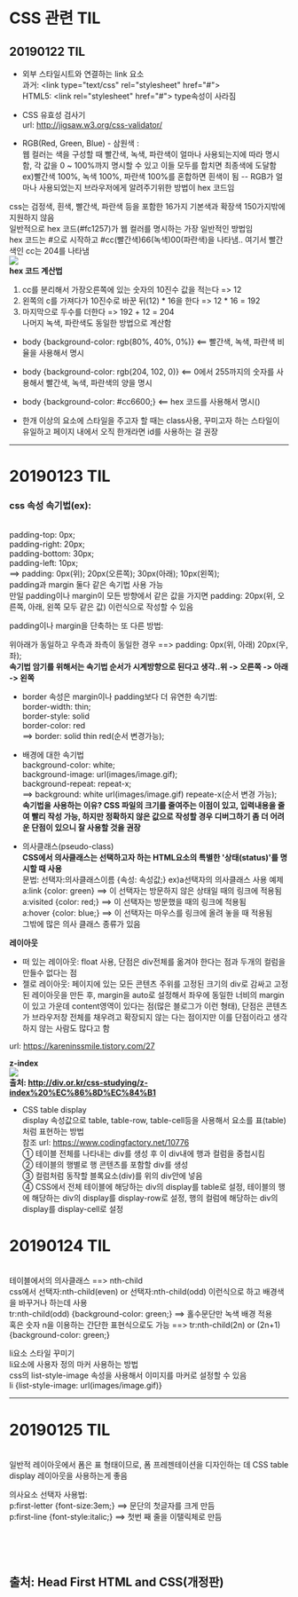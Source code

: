 # CSS 관련 TIL
## 20190122 TIL
* 외부 스타일시트와 연결하는 link 요소 <br>
  과거: \<link type="text/css" rel="stylesheet" href="#"> <br>
  HTML5: \<link rel="stylesheet" href="#"> type속성이 사라짐 <br>

* CSS 유효성 검사기 <br>
url: http://jigsaw.w3.org/css-validator/ <br>

* RGB(Red, Green, Blue) - 삼원색 : <br>
웹 컬러는 색을 구성할 때 빨간색, 녹색, 파란색이 얼마나 사용되는지에 따라 명시함, 각 값을 0 ~ 100%까지 명시할 수 있고 이들 모두를 합치면 최종색에 도달함 ex)빨간색 100%, 녹색 100%, 파란색 100%를 혼합하면 흰색이 됨 -- RGB가 얼마나 사용되었는지 브라우저에게 알려주기위한 방법이 hex 코드임<br>

css는 검정색, 흰색, 빨간색, 파란색 등을 포함한 16가지 기본색과 확장색 150가지밖에 지원하지 않음<br>
일반적으로 hex 코드(#fc1257)가 웹 컬러를 명시하는 가장 일반적인 방법임 <br>
hex 코드는 #으로 시작하고 #cc(빨간색)66(녹색)00(파란색)을 나타냄.. 여기서 빨간색인 cc는 204를 나타냄 <br>
<img src="https://user-images.githubusercontent.com/44331989/51522035-9ca67780-1e6b-11e9-910f-1666bca011e0.jpg"> <br>
<strong>hex 코드 계산법 </strong><br>
1. cc를 분리해서 가장오른쪽에 있는 숫자의 10진수 값을 적는다 => 12 <br>
2. 왼쪽의 c를 가져다가 10진수로 바꾼 뒤(12) * 16을 한다 => 12 * 16 = 192 <br>
3. 마지막으로 두수를 더한다 => 192 + 12 = 204 <br>
나머지 녹색, 파란색도 동일한 방법으로 계산함 <br>

* body {background-color: rgb(80%, 40%, 0%)}   <== 빨간색, 녹색, 파란색 비율을 사용해서 명시  <br>
* body {background-color: rgb(204, 102, 0)}    <== 0에서 255까지의 숫자를 사용해서 빨간색, 녹색, 파란색의 양을 명시 <br>
* body {background-color: #cc6600;}    <== hex 코드를 사용해서 명시()<br>

* 한개 이상의 요소에 스타일을 주고자 할 때는 class사용, 꾸미고자 하는 스타일이 유일하고 페이지 내에서 오직 한개라면 id를 사용하는 걸 권장 <br>
<hr>
<h1>20190123 TIL</h1>
<h3>css 속성 속기법(ex):</h3> <br>
    padding-top: 0px; <br>
    padding-right: 20px; <br>
    padding-bottom: 30px; <br>
    padding-left: 10px;   <br>
==> padding: 0px(위); 20px(오른쪽); 30px(아래); 10px(왼쪽); <br>
padding과 margin 둘다 같은 속기법 사용 가능 <br>
만일 padding이나 margin이 모든 방향에서 같은 값을 가지면 padding: 20px(위, 오른쪽, 아래, 왼쪽 모두 같은 값) 이런식으로 작성할 수 있음 <br>

padding이나 margin을 단축하는 또 다른 방법: <br>

위아래가 동일하고 우측과 좌측이 동일한 경우 ==> padding: 0px(위, 아래) 20px(우,좌); <br>
<strong>속기법 암기를 위해서는 속기법 순서가 시계방향으로 된다고 생각..위 -> 오른쪽 -> 아래 -> 왼쪽 </strong><br>

* border 속성은 margin이나 padding보다 더 유연한 속기법: <br>
border-width: thin; <br>
border-style: solid <br>
border-color: red <br>
==> border: solid thin red(순서 변경가능); <br>

* 배경에 대한 속기법 <br>
background-color: white; <br>
background-image: url(images/image.gif); <br>
background-repeat: repeat-x; <br>
==> background: white url(images/image.gif) repeate-x(순서 변경 가능); <br>
<strong>속기법을 사용하는 이유? CSS 파일의 크기를 줄여주는 이점이 있고, 입력내용을 줄여 빨리 작성 가능, 하지만 정확하지 않은 값으로 작성할 경우 디버그하기 좀 더 어려운 단점이 있으니 잘 사용할 것을 권장</strong>

* 의사클래스(pseudo-class) <br>
<strong>CSS에서 의사클래스는 선택하고자 하는 HTML요소의 특별한 '상태(status)'를 명시할 때 사용</strong> <br>
<string>문법: 선택자:의사클래스이름 {속성: 속성값;}</strong>
ex)a선택자의 의사클래스 사용 예제<br>
a:link {color: green} ==> 이 선택자는 방문하지 않은 상태일 때의 링크에 적용됨 <br>
a:visited {color: red;}  ==> 이 선택자는 방문했을 때의 링크에 적용됨 <br>
a:hover {color: blue;}  ==> 이 선택자는 마우스를 링크에 올려 놓을 때 적용됨 <br> 
그밖에 많은 의사 클래스 종류가 있음 <br>

<strong>레이아웃</strong> <br>
* 떠 있는 레이아웃: float 사용, 단점은 div전체를 옮겨야 한다는 점과 두개의 컬럼을 만들수 없다는 점<br> 
* 젤로 레이아웃: 페이지에 있는 모든 콘텐츠 주위를 고정된 크기의 div로 감싸고 고정된 레이아웃을 만든 후, margin을 auto로 설정해서 좌우에 동일한 너비의 margin이 있고 가운데 content영역이 있다는 점(많은 블로그가 이런 형태), 단점은 콘텐츠가 브라우저창 전체를 채우려고 확장되지 않는 다는 점이지만 이를 단점이라고 생각하지 않는 사람도 많다고 함 <br>

url: https://kareninssmile.tistory.com/27 <br>


<strong>z-index</strong> <br>
<img src="https://user-images.githubusercontent.com/44331989/51593414-76e5a500-1f35-11e9-9126-97c96ab595d1.JPG"> <br>
<strong>출처: http://div.or.kr/css-studying/z-index%20%EC%86%8D%EC%84%B1</strong><br>

* CSS table display <br>
display 속성값으로 table, table-row, table-cell등을 사용해서 요소를 표(table)처럼 표현하는 방법 <br>
참조 url: https://www.codingfactory.net/10776 <br>
① 테이블 전체를 나타내는 div를 생성 후 이 div내에 행과 컬럼을 중첩시킴 <br>
② 테이블의 행별로 행 콘텐츠를 포함할 div를 생성 <br>
③ 컬럼처럼 동작할 블록요소(div)를 위의 div안에 넣음 <br>
④ CSS에서 전체 테이블에 해당하는 div의 display를 table로 설정, 테이블의 행에 해당하는 div의 display를 display-row로 설정, 행의 컬럼에 해당하는 div의 display를 display-cell로 설정 <br>
<h1>20190124 TIL</h1> <br>
테이블에서의 의사클래스 ==> nth-child <br>
css에서 선택자:nth-child(even) or 선택자:nth-child(odd) 이런식으로 하고 배경색을 바꾸거나 하는데 사용 <br>
tr:nth-child(odd) {background-color: green;} ==> 홀수문단만 녹색 배경 적용 <br> 
혹은 숫자 n을 이용하는 간단한 표현식으로도 가능 ==> tr:nth-child(2n) or (2n+1) {background-color: green;} <br>

li요소 스타일 꾸미기 <br>
li요소에 사용자 정의 마커 사용하는 방법 <br>
css의 list-style-image 속성을 사용해서 이미지를 마커로 설정할 수 있음 <br>
li {list-style-image: url(images/image.gif)} <br>
<hr>
<h1>20190125 TIL</h1> <br>
일반적 레이아웃에서 폼은 표 형태이므로, 폼 프레젠테이션을 디자인하는 데 CSS table display 레이아웃을 사용하는게 좋음 <br>
<p></p>
의사요소 선택자 사용법: <br>
p:first-letter {font-size:3em;}  ==> 문단의 첫글자를 크게 만듬 <br>
p:first-line {font-style:italic;}  ==> 첫번 째 줄을 이탤릭체로 만듬 <br>




 






  
  
<p><br> 
<p><br>
  
    
<h2>출처: Head First HTML and CSS(개정판)</h2>
